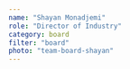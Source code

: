 ```yaml
---
name: "Shayan Monadjemi"
role: "Director of Industry"
category: board
filter: "board"
photo: "team-board-shayan"
---
```

